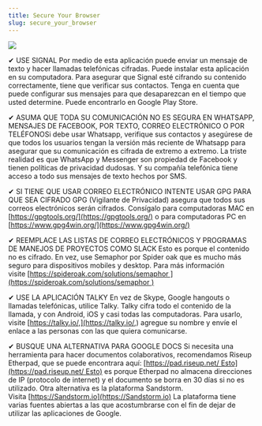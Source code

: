 ```yaml
---
title: Secure Your Browser
slug: secure_your_browser
---
```


![](/images/coverchap_6.jpg)




<span class="highlight_color">✔ USE SIGNAL</span> Por medio de esta aplicación puede enviar un mensaje de texto y hacer llamadas telefónicas cifradas. Puede instalar esta aplicación en su computadora. Para asegurar que Signal esté cifrando su contenido correctamente, tiene que verificar sus contactos. Tenga en cuenta que puede configurar sus mensajes para que desaparezcan en el tiempo que usted determine. Puede encontrarlo en Google Play Store.

<span class="highlight_color">✔ ASUMA QUE TODA SU COMUNICACIÓN NO ES SEGURA EN WHATSAPP, MENSAJES DE FACEBOOK, POR TEXTO, CORREO ELECTRÓNICO O POR TELÉFONO</span>Si debe usar Whatsapp, verifique sus contactos y asegúrese de que todos los usuarios tengan la versión más reciente de Whatsapp para asegurar que su comunicación es cifrada de extremo a extremo. La triste realidad es que WhatsApp y Messenger son propiedad de Facebook y tienen políticas de privacidad dudosas. Y su compañía telefónica tiene acceso a todo sus mensajes de texto hechos por SMS. 

<span class="highlight_color">✔ SI TIENE QUE USAR CORREO ELECTRÓNICO INTENTE USAR GPG PARA QUE SEA CIFRADO</span> GPG (Vigilante de Privacidad) asegura que todos sus correos electrónicos serán cifrados. Consígalo para computadoras MAC en [https://gpgtools.org/](https://gpgtools.org/) o para computadoras PC en [https://www.gpg4win.org/](https://www.gpg4win.org/)



<span class="highlight_color">✔</span> REEMPLACE LAS LISTAS DE CORREO ELECTRÓNICOS Y PROGRAMAS DE MANEJOS DE PROYECTOS COMO SLACK Esto es porque el contenido no es cifrado. En vez, use Semaphor por Spider oak que es mucho más seguro para dispositivos mobiles y desktop. Para más información visite [https://spideroak.com/solutions/semaphor ](https://spideroak.com/solutions/semaphor )

<span class="highlight_color">✔</span> USE LA APLICACIÓN TALKY En vez de Skype, Google hangouts o llamadas telefónicas, utilice Talky. Talky cifra todo el contenido de la llamada, y con Android, iOS y casi todas las computadoras. Para usarlo, visite [https://talky.io/,](https://talky.io/,) agregue su nombre y envíe el enlace a las personas con las que quiera comunicarse.

<span class="highlight_color">✔</span> BUSQUE UNA ALTERNATIVA PARA GOOGLE DOCS Si necesita una herramienta para hacer documentos colaborativos, recomendamos Riseup Etherpad, que se puede encontrara aquí: [https://pad.riseup.net/ Esto](https://pad.riseup.net/ Esto) es porque Etherpad no almacena direcciones de IP (protocolo de internet) y el documento se borra en 30 días si no es utilizado. Otra alternativa es la plataforma Sandstorm. Visita [https://Sandstorm.io](https://Sandstorm.io) La plataforma tiene varias fuentes abiertas a las que acostumbrarse con el fin de dejar de utilizar las aplicaciones de Google.